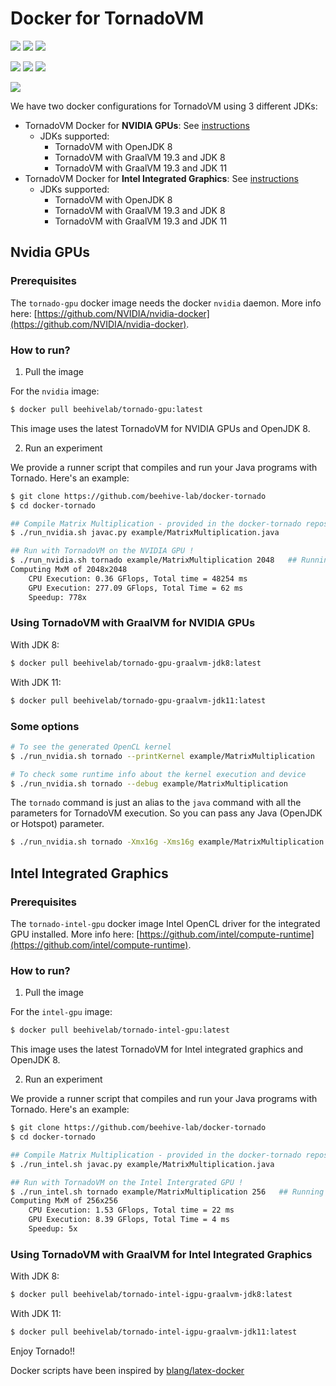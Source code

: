 # Docker for TornadoVM

![](https://img.shields.io/docker/pulls/beehivelab/tornado-gpu.svg?color=green&label=docker%20pulls%20nvidia%20jdk8) ![](https://img.shields.io/docker/pulls/beehivelab/tornado-gpu-graalvm-jdk8.svg?color=green&label=docker%20pulls%20nvidia%20graal%20jdk8) ![](https://img.shields.io/docker/pulls/beehivelab/tornado-gpu-graalvm-jdk11.svg?color=green&label=docker%20pulls%20nvidia%20graal%20jdk11)

![](https://img.shields.io/docker/pulls/beehivelab/tornado-intel-gpu.svg?color=blue&label=docker%20pulls%20intel%20jdk8)  ![](https://img.shields.io/docker/pulls/beehivelab/tornado-intel-igpu-graalvm-jdk8.svg?color=blue&label=docker%20pulls%20intel%20graal%20jdk8)  ![](https://img.shields.io/docker/pulls/beehivelab/tornado-intel-igpu-graalvm-jdk11.svg?color=blue&label=docker%20pulls%20intel%20graal%20jdk11)  

[![](https://img.shields.io/badge/License-Apache%202.0-orange.svg)](https://opensource.org/licenses/Apache-2.0)

We have two docker configurations for TornadoVM using 3 different JDKs:

* TornadoVM Docker for **NVIDIA GPUs**: See [instructions](https://github.com/beehive-lab/docker-tornado#nvidia-gpus)
    * JDKs supported:
	    * TornadoVM with OpenJDK 8 
		* TornadoVM with GraalVM 19.3 and JDK 8 
		* TornadoVM with GraalVM 19.3 and JDK 11
* TornadoVM Docker for **Intel Integrated Graphics**: See [instructions](https://github.com/beehive-lab/docker-tornado#intel-intergrated-graphics)
    * JDKs supported:
	    * TornadoVM with OpenJDK 8 
		* TornadoVM with GraalVM 19.3 and JDK 8 
		* TornadoVM with GraalVM 19.3 and JDK 11

## Nvidia GPUs

### Prerequisites

The `tornado-gpu` docker image needs the docker `nvidia` daemon.  More info here: [https://github.com/NVIDIA/nvidia-docker](https://github.com/NVIDIA/nvidia-docker).

### How to run?

1) Pull the image

For the `nvidia` image:
```bash
$ docker pull beehivelab/tornado-gpu:latest
```

This image uses the latest TornadoVM for NVIDIA GPUs and OpenJDK 8.

2) Run an experiment

We provide a runner script that compiles and run your Java programs with Tornado. Here's an example:

```bash
$ git clone https://github.com/beehive-lab/docker-tornado
$ cd docker-tornado

## Compile Matrix Multiplication - provided in the docker-tornado repository
$ ./run_nvidia.sh javac.py example/MatrixMultiplication.java

## Run with TornadoVM on the NVIDIA GPU !
$ ./run_nvidia.sh tornado example/MatrixMultiplication 2048   ## Running on NVIDIA GP100
Computing MxM of 2048x2048
	CPU Execution: 0.36 GFlops, Total time = 48254 ms
	GPU Execution: 277.09 GFlops, Total Time = 62 ms
	Speedup: 778x 
```

### Using TornadoVM with GraalVM for NVIDIA GPUs

With JDK 8:

```bash
$ docker pull beehivelab/tornado-gpu-graalvm-jdk8:latest
```

With JDK 11:

```bash
$ docker pull beehivelab/tornado-gpu-graalvm-jdk11:latest
```

### Some options

```bash
# To see the generated OpenCL kernel
$ ./run_nvidia.sh tornado --printKernel example/MatrixMultiplication

# To check some runtime info about the kernel execution and device
$ ./run_nvidia.sh tornado --debug example/MatrixMultiplication
```

The `tornado` command is just an alias to the `java` command with all the parameters for TornadoVM execution. So you can pass any Java (OpenJDK or Hotspot) parameter.

```bash
$ ./run_nvidia.sh tornado -Xmx16g -Xms16g example/MatrixMultiplication
```

## Intel Integrated Graphics

### Prerequisites

The `tornado-intel-gpu` docker image Intel OpenCL driver for the integrated GPU installed.  More info here: [https://github.com/intel/compute-runtime](https://github.com/intel/compute-runtime).

### How to run?

1) Pull the image

For the `intel-gpu` image:
```bash
$ docker pull beehivelab/tornado-intel-gpu:latest
```

This image uses the latest TornadoVM for Intel integrated graphics and OpenJDK 8.

2) Run an experiment

We provide a runner script that compiles and run your Java programs with Tornado. Here's an example:

```bash
$ git clone https://github.com/beehive-lab/docker-tornado
$ cd docker-tornado

## Compile Matrix Multiplication - provided in the docker-tornado repository
$ ./run_intel.sh javac.py example/MatrixMultiplication.java

## Run with TornadoVM on the Intel Intergrated GPU !
$ ./run_intel.sh tornado example/MatrixMultiplication 256   ## Running on Intel(R) Gen9 HD Graphics
Computing MxM of 256x256
	CPU Execution: 1.53 GFlops, Total time = 22 ms
	GPU Execution: 8.39 GFlops, Total Time = 4 ms
	Speedup: 5x

```

### Using TornadoVM with GraalVM for Intel Integrated Graphics

With JDK 8:

```bash
$ docker pull beehivelab/tornado-intel-igpu-graalvm-jdk8:latest
```

With JDK 11:

```bash
$ docker pull beehivelab/tornado-intel-igpu-graalvm-jdk11:latest
```

Enjoy Tornado!! 

Docker scripts have been inspired by [blang/latex-docker](https://github.com/blang/latex-docker)
